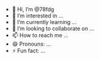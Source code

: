- 👋 Hi, I’m @78fdg
- 👀 I’m interested in ...
- 🌱 I’m currently learning ...
- 💞️ I’m looking to collaborate on ...
- 📫 How to reach me ...
- 😄 Pronouns: ...
- ⚡ Fun fact: ...

<!---
78fdg/78fdg is a ✨ special ✨ repository because its `README.md` (this file) appears on your GitHub profile.
You can click the Preview link to take a look at your changes.
--->
